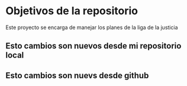 # Objetivos de la repositorio

Este proyecto se encarga de manejar los planes de la liga de la justicia


## Esto cambios son nuevos desde mi repositorio local
## Esto cambios son nuevs desde github
